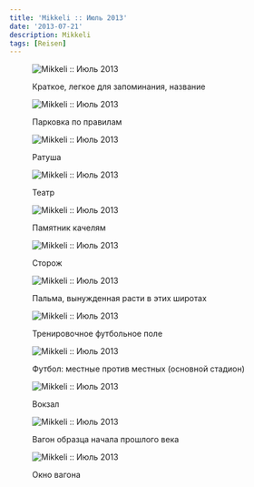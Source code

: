 ```yaml
---
title: 'Mikkeli :: Июль 2013'
date: '2013-07-21'
description: Mikkeli
tags: [Reisen]
---
```


<figure>
	<img src="{{urls.media}}/1374430539342-600.jpeg" alt="Mikkeli :: Июль 2013" />
	<figcaption><p>Краткое, легкое для запоминания, название</p></figcaption>
</figure>

<figure>
	<img src="{{urls.media}}/1374430534562-600.jpeg" alt="Mikkeli :: Июль 2013" />
	<figcaption><p>Парковка по правилам</p></figcaption>
</figure>

<figure>
	<img src="{{urls.media}}/1374430546696-600.jpeg" alt="Mikkeli :: Июль 2013" />
	<figcaption><p>Ратуша</p></figcaption>
</figure>

<figure>
	<img src="{{urls.media}}/1374430551326-600.jpeg" alt="Mikkeli :: Июль 2013" />
	<figcaption><p>Театр</p></figcaption>
</figure>

<figure>
	<img src="{{urls.media}}/1374430556351-600.jpeg" alt="Mikkeli :: Июль 2013" />
	<figcaption><p>Памятник качелям</p></figcaption>
</figure>

<figure>
	<img src="{{urls.media}}/1374430543246-600.jpeg" alt="Mikkeli :: Июль 2013" />
	<figcaption><p>Сторож</p></figcaption>
</figure>

<figure>
	<img src="{{urls.media}}/1374430561572-600.jpeg" alt="Mikkeli :: Июль 2013" />
	<figcaption><p>Пальма, вынужденная расти в этих широтах</p></figcaption>
</figure>

<figure>
	<img src="{{urls.media}}/1374430530068-600.jpeg" alt="Mikkeli :: Июль 2013" />
	<figcaption><p>Тренировочное футбольное поле</p></figcaption>
</figure>

<figure>
	<img src="{{urls.media}}/1374430572558-600.jpeg" alt="Mikkeli :: Июль 2013" />
	<figcaption><p>Футбол: местные против местных (основной стадион)</p></figcaption>
</figure>

<figure>
	<img src="{{urls.media}}/1374430566595-600.jpeg" alt="Mikkeli :: Июль 2013" />
	<figcaption><p>Вокзал</p></figcaption>
</figure>

<figure>
	<img src="{{urls.media}}/1374430525278-600.jpeg" alt="Mikkeli :: Июль 2013" />
	<figcaption><p>Вагон образца начала прошлого века</p></figcaption>
</figure>

<figure>
	<img src="{{urls.media}}/1374430576976-600.jpeg" alt="Mikkeli :: Июль 2013" />
	<figcaption><p>Окно вагона</p></figcaption>
</figure>

